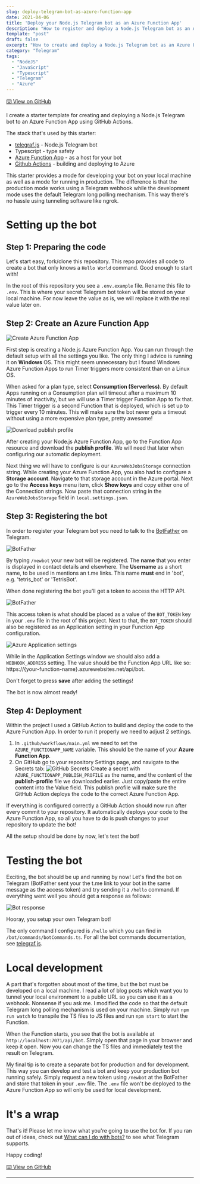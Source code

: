 ```yaml
---
slug: deploy-telegram-bot-as-azure-function-app
date: 2021-04-06
title: 'Deploy your Node.js Telegram bot as an Azure Function App'
description: "How to register and deploy a Node.js Telegram bot as an Azure Function App"
template: "post"
draft: false
excerpt: "How to create and deploy a Node.js Telegram bot as an Azure Function App using GitHub Actions, and how to develop the bot in a local development environment..."
category: "Telegram"
tags:
  - "NodeJS"
  - "JavaScript"
  - "Typescript"
  - "Telegram"
  - "Azure"
---
```


<a href="https://github.com/marcveens/telegram-bot-nodejs-azure-function-starter" target="_blank" rel="noopener noreferrer">⌨️ View on GitHub</a>

I create a starter template for creating and deploying a Node.js Telegram bot to an Azure Function App using GitHub Actions. 

The stack that's used by this starter: 
- <a href="https://telegraf.js.org/" target="_blank" rel="noopener noreferrer">telegraf.js</a> - Node.js Telegram bot
- Typescript - type safety
- <a href="https://docs.microsoft.com/en-us/azure/azure-functions/" target="_blank" rel="noopener noreferrer">Azure Function App</a> - as a host for your bot
- <a href="https://github.com/features/actions" target="_blank" rel="noopener noreferrer">Github Actions</a> - building and deploying to Azure

This starter provides a mode for developing your bot on your local machine as well as a mode for running in production. The difference is that the production mode works using a Telegram webhook while the development mode uses the default Telegram long polling mechanism. This way there's no hassle using tunneling software like ngrok. 

# Setting up the bot
## Step 1: Preparing the code
Let's start easy, fork/clone this repository. This repo provides all code to create a bot that only knows a `Hello World` command. Good enough to start with! 

In the root of this repository you see a `.env.example` file. Rename this file to `.env`. This is where your secret Telegram bot token will be stored on your local machine. For now leave the value as is, we will replace it with the real value later on. 

## Step 2: Create an Azure Function App
![Create Azure Function App](/media/telegram-bot/create-function-app.jpg)

First step is creating a Node.js Azure Function App. You can run through the default setup with all the settings you like. The only thing I advice is running it on __Windows__ OS. This might seem unnecessary but I found Windows Azure Function Apps to run Timer triggers more consistent than on a Linux OS. 

When asked for a plan type, select __Consumption (Serverless)__. By default Apps running on a Consumption plan will timeout after a maximum 10 minutes of inactivity, but we will use a Timer trigger Function App to fix that. This Timer trigger is a second Function that is deployed, which is set up to trigger every 10 minutes. This will make sure the bot never gets a timeout without using a more expensive plan type, pretty awesome! 

![Download publish profile](/media/telegram-bot/publish-profile.jpg)

After creating your Node.js Azure Function App, go to the Function App resource and download the __publish profile__. We will need that later when configuring our automatic deployment.

Next thing we will have to configure is our `AzureWebJobsStorage` connection string. While creating your Azure Function App, you also had to configure a __Storage account__. Navigate to that storage account in the Azure portal. Next go to the __Access keys__ menu item, click __Show keys__ and copy either one of the Connection strings. Now paste that connection string in the `AzureWebJobsStorage` field in `local.settings.json`. 

## Step 3: Registering the bot
In order to register your Telegram bot you need to talk to the <a href="https://core.telegram.org/bots#6-botfather" target="_blank" rel="noopener noreferrer">BotFather</a> on Telegram. 

![BotFather](/media/telegram-bot/botfather.jpg)

By typing `/newbot` your new bot will be registered. The __name__ that you enter is displayed in contact details and elsewhere. The __Username__ as a short name, to be used in mentions an t.me links. This name __must__ end in 'bot', e.g. 'tetris_bot' or 'TetrisBot'.

When done registering the bot you'll get a token to access the HTTP API. 

![BotFather](/media/telegram-bot/botfather-done.jpg)

This access token is what should be placed as a value of the `BOT_TOKEN` key in your `.env` file in the root of this project. Next to that, the `BOT_TOKEN` should also be registered as an Application setting in your Function App configuration.

![Azure Application settings](/media/telegram-bot/bot-token-configuration-azure.jpg)

While in the Application Settings window we should also add a `WEBHOOK_ADDRESS` setting. The value should be the Function App URL like so: https://{your-function-name}.azurewebsites.net/api/bot.

Don't forget to press __save__ after adding the settings!

The bot is now almost ready!

## Step 4: Deployment 
Within the project I used a GitHub Action to build and deploy the code to the Azure Function App. In order to run it properly we need to adjust 2 settings.

1. In `.github/workflows/main.yml` we need to set the `AZURE_FUNCTIONAPP_NAME` variable. This should be the name of your __Azure Function App__.
2. On GitHub go to your repository Settings page, and navigate to the Secrets tab: 
    ![GitHub Secrets](/media/telegram-bot/github-actions-secrets.jpg)
    Create a secret with `AZURE_FUNCTIONAPP_PUBLISH_PROFILE` as the name, and the content of the __publish-profile__ file we downloaded earlier. Just copy/paste the entire content into the Value field. This publish profile will make sure the GitHub Action deploys the code to the correct Azure Function App.

If everything is configured correctly a GitHub Action should now run after every commit to your repository. It automatically deploys your code to the Azure Function App, so all you have to do is push changes to your repository to update the bot! 

All the setup should be done by now, let's test the bot!

# Testing the bot
Exciting, the bot should be up and running by now! Let's find the bot on Telegram (BotFather sent your the t.me link to your bot in the same message as the access token) and try sending it a `/hello` command. If everything went well you should get a response as follows:

![Bot response](/media/telegram-bot/bot-response.jpg)

Hooray, you setup your own Telegram bot! 

The only command I configured is `/hello` which you can find in `/bot/commands/botCommands.ts`. For all the bot commands documentation, see <a href="https://telegraf.js.org/" target="_blank" rel="noopener noreferrer">telegraf.js</a>. 

# Local development 
A part that's forgotten about most of the time, but the bot must be developed on a local machine. I read a lot of blog posts which want you to tunnel your local environment to a public URL so you can use it as a webhook. Nonsense if you ask me. I modified the code so that the default Telegram long polling mechanism is used on your machine. Simply run `npm run watch` to transpile the TS files to JS files and run `npm start` to start the Function. 

When the Function starts, you see that the bot is available at `http://localhost:7071/api/bot`. Simply open that page in your browser and keep it open. Now you can change the TS files and immediately test the result on Telegram. 

My final tip is to create a separate bot for production and for development. This way you can develop and test a bot and keep your production bot running safely. Simply request a new token using `/newbot` at the BotFather and store that token in your `.env` file. The `.env` file won't be deployed to the Azure Function App so will only be used for local development. 

# It's a wrap
That's it! Please let me know what you're going to use the bot for. If you ran out of ideas, check out <a href="https://core.telegram.org/bots#1-what-can-i-do-with-bots" target="_blank" rel="noopener noreferrer">What can I do with bots?</a> to see what Telegram supports. 

Happy coding!

<a href="https://github.com/marcveens/telegram-bot-nodejs-azure-function-starter" target="_blank" rel="noopener noreferrer">⌨️ View on GitHub</a>

--- 